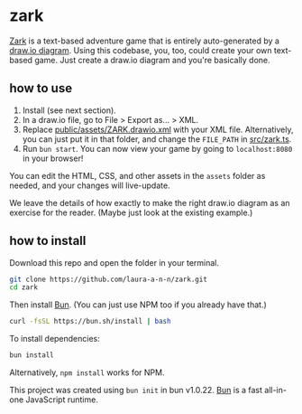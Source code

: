 # zark

[Zark](https://zarbalatrax.com/zark/) is a text-based adventure game that is entirely auto-generated by a [draw.io diagram](https://draw.io). Using this codebase, you, too, could create your own text-based game. Just create a draw.io diagram and you're basically done.

## how to use

1. Install (see next section).
2. In a draw.io file, go to File > Export as... > XML.
3. Replace [public/assets/ZARK.drawio.xml](https://github.com/laura-a-n-n/zark/blob/dev/public/assets/ZARK.drawio.xml) with your XML file. Alternatively, you can just put it in that folder, and change the `FILE_PATH` in [src/zark.ts](https://github.com/laura-a-n-n/zark/blob/dev/src/zark.ts).
4. Run `bun start`. You can now view your game by going to `localhost:8080` in your browser!

You can edit the HTML, CSS, and other assets in the `assets` folder as needed, and your changes will live-update.

We leave the details of how exactly to make the right draw.io diagram as an exercise for the reader. (Maybe just look at the existing example.)

## how to install

Download this repo and open the folder in your terminal.

```bash
git clone https://github.com/laura-a-n-n/zark.git
cd zark
```

Then install [Bun](https://bun.sh). (You can just use NPM too if you already have that.)

```bash
curl -fsSL https://bun.sh/install | bash
```

To install dependencies:

```bash
bun install
```

Alternatively, `npm install` works for NPM.

This project was created using `bun init` in bun v1.0.22. [Bun](https://bun.sh) is a fast all-in-one JavaScript runtime.

